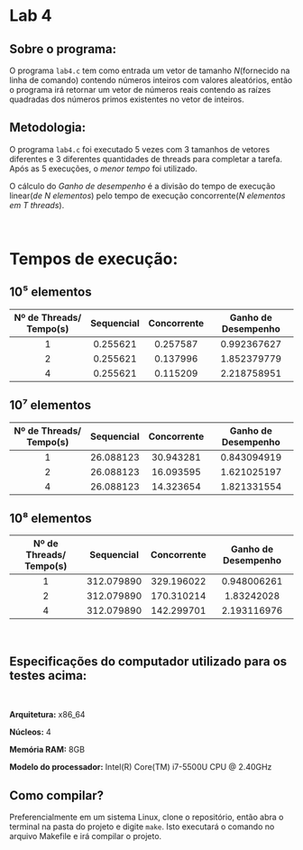 # Lab 4


## Sobre o programa:

O programa `lab4.c` tem como entrada um vetor de tamanho *N*(fornecido na linha de comando) contendo números inteiros com valores aleatórios, então o programa irá retornar um vetor de números reais contendo as raízes quadradas dos números primos existentes no vetor de inteiros.



## Metodologia:

O programa `lab4.c` foi executado 5 vezes com 3 tamanhos de vetores  diferentes e 3 diferentes quantidades de threads para completar a tarefa. Após as 5 execuções, o *menor tempo* foi utilizado. 

O cálculo do *Ganho de desempenho* é a divisão do tempo de execução linear(*de N elementos*) pelo tempo de execução concorrente(*N elementos em T threads*). 



<br/>

# Tempos de execução:

## 10⁵ elementos

| Nº de Threads/ Tempo(s) | Sequencial | Concorrente | Ganho de Desempenho | 
|            :---:        |    :---:   |    :---:    |         :---:       | 
|            1            | 0.255621   | 0.257587    |    0.992367627      |
|            2            | 0.255621   | 0.137996    |    1.852379779      |
|            4            | 0.255621   | 0.115209    |    2.218758951      |


## 10⁷ elementos

| Nº de Threads/ Tempo(s) | Sequencial | Concorrente | Ganho de Desempenho | 
|            :---:        |    :---:   |    :---:    |         :---:       | 
|            1            | 26.088123  | 30.943281   |    0.843094919      |
|            2            | 26.088123  | 16.093595   |    1.621025197      |
|            4            | 26.088123  | 14.323654   |    1.821331554      |



## 10⁸ elementos

| Nº de Threads/ Tempo(s) | Sequencial | Concorrente | Ganho de Desempenho | 
|            :---:        |    :---:   |    :---:    |         :---:       | 
|            1            | 312.079890 | 329.196022  |      0.948006261    |
|            2            | 312.079890 | 170.310214  |      1.83242028     |
|            4            | 312.079890 | 142.299701  |      2.193116976    |

<br/>


## Especificações do computador utilizado para os testes acima:

<br/>

**Arquitetura:** x86_64

**Núcleos:** 4

**Memória RAM:** 8GB

**Modelo do processador:** Intel(R) Core(TM) i7-5500U CPU @ 2.40GHz


## Como compilar?

Preferencialmente em um sistema Linux, clone o repositório, então abra o terminal na pasta do projeto e digite `make`. Isto executará o comando no arquivo Makefile e irá compilar o projeto. 